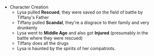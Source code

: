 - Character Creation
	- Lysa pulled **Rescued**, they were saved on the field of battle by Tiffany's Father
	- Tiffany pulled **Scandal**, they're a disgrace to their family and very drunkenly
	- Lysa went to **Middle Age** and also got **Injured** (presumably in the battle where they were rescued)
	- Tiffany does all the drugs
	- Lysa is haunted by the spirits of her compatriots.